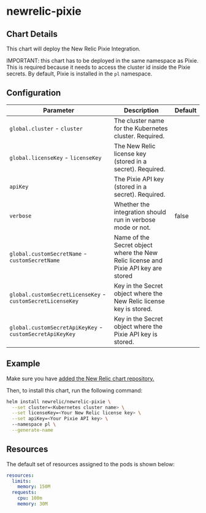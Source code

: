 # newrelic-pixie

## Chart Details

This chart will deploy the New Relic Pixie Integration.

IMPORTANT: this chart has to be deployed in the same namespace as Pixie. This is required because
it needs to access the cluster id inside the Pixie secrets. By default, Pixie is installed in the `pl` namespace.

## Configuration

| Parameter                     | Description                                                  | Default                    |
| ----------------------------- | ------------------------------------------------------------ | -------------------------- |
| `global.cluster` - `cluster`  | The cluster name for the Kubernetes cluster. Required.       |                            |
| `global.licenseKey` - `licenseKey` | The New Relic license key (stored in a secret). Required.    |                            |
| `apiKey`                      | The Pixie API key (stored in a secret). Required.            |                            |
| `verbose`                     | Whether the integration should run in verbose mode or not.   | false                      |
| `global.customSecretName` - `customSecretName` | Name of the Secret object where the New Relic license and Pixie API key are stored                                                                                                                                                                         |                                 |
| `global.customSecretLicenseKey` - `customSecretLicenseKey` | Key in the Secret object where the New Relic license key is stored.                                                                                                                                                             |                                 |
| `global.customSecretApiKeyKey` - `customSecretApiKeyKey` | Key in the Secret object where the Pixie API key is stored.                                                                                                                                                             |                                 |

## Example

Make sure you have [added the New Relic chart repository.](../../README.md#installing-charts)

Then, to install this chart, run the following command:

```sh
helm install newrelic/newrelic-pixie \
  --set cluster=<Kubernetes cluster name> \
  --set licenseKey=<Your New Relic license key> \
  --set apiKey=<Your Pixie API key> \ 
  --namespace pl \
  --generate-name
```

## Resources

The default set of resources assigned to the pods is shown below:

```yaml
resources:
  limits:
    memory: 150M
  requests:
    cpu: 100m
    memory: 30M
```

